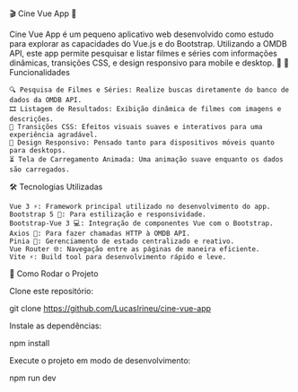 🎬 Cine Vue App 🎥

Cine Vue App é um pequeno aplicativo web desenvolvido como estudo para explorar as capacidades do Vue.js e do Bootstrap. Utilizando a OMDB API, este app permite pesquisar e listar filmes e séries com informações dinâmicas, transições CSS, e design responsivo para mobile e desktop. 🚀
📱 Funcionalidades

    🔍 Pesquisa de Filmes e Séries: Realize buscas diretamente do banco de dados da OMDB API.
    🎞️ Listagem de Resultados: Exibição dinâmica de filmes com imagens e descrições.
    🎨 Transições CSS: Efeitos visuais suaves e interativos para uma experiência agradável.
    📱 Design Responsivo: Pensado tanto para dispositivos móveis quanto para desktops.
    ⏳ Tela de Carregamento Animada: Uma animação suave enquanto os dados são carregados.

🛠️ Tecnologias Utilizadas

    Vue 3 ⚡: Framework principal utilizado no desenvolvimento do app.
    Bootstrap 5 🎨: Para estilização e responsividade.
    Bootstrap-Vue 3 💻: Integração de componentes Vue com o Bootstrap.
    Axios 📡: Para fazer chamadas HTTP à OMDB API.
    Pinia 🍍: Gerenciamento de estado centralizado e reativo.
    Vue Router 🌐: Navegação entre as páginas de maneira eficiente.
    Vite ⚡: Build tool para desenvolvimento rápido e leve.

🚀 Como Rodar o Projeto

Clone este repositório:

git clone https://github.com/LucasIrineu/cine-vue-app


Instale as dependências:

npm install


Execute o projeto em modo de desenvolvimento:

npm run dev
